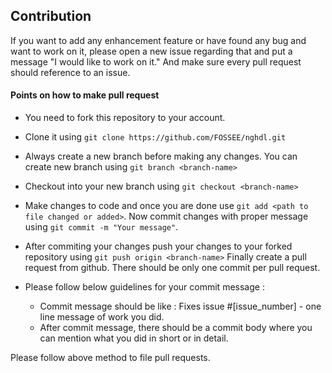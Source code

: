 ## Contribution

If you want to add any enhancement feature or have found any bug and want to work on it, please open a new issue regarding that and put a message "I would like to work on it." And make sure every pull request should reference to an issue.

#### Points on how to make pull request
* You need to fork this repository to your account.  

* Clone it using ``` git clone https://github.com/FOSSEE/nghdl.git ```

* Always create a new branch before making any changes. You can create new branch using ```git branch <branch-name> ```

* Checkout into your new branch using ```git checkout <branch-name>```

* Make changes to code and once you are done use ```git add <path to file changed or added>```. Now commit  changes with proper message using ```git commit -m "Your message"```.

* After commiting your changes push your changes to your forked repository using ```git push origin <branch-name>```
Finally create a pull request from github.
There should be only one commit per pull request.


* Please follow below guidelines for your commit message :
  * Commit message should be like : Fixes issue #[issue_number] - one line message of work you did.
  * After commit message, there should be a commit body where you can mention what you did in short or in detail.

Please follow above method to file pull requests.
